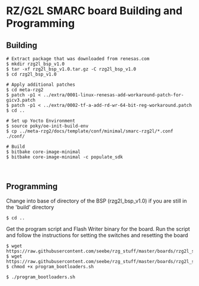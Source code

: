 # RZ/G2L SMARC board Building and Programming

## Building

```
# Extract package that was downloaded from renesas.com
$ mkdir rzg2l_bsp_v1.0
$ tar -xf rzg2l_bsp_v1.0.tar.gz -C rzg2l_bsp_v1.0
$ cd rzg2l_bsp_v1.0

# Apply additional patches
$ cd meta-rzg2
$ patch -p1 < ../extra/0001-linux-renesas-add-workaround-patch-for-gicv3.patch
$ patch -p1 < ../extra/0002-tf-a-add-rd-wr-64-bit-reg-workaround.patch
$ cd ..

# Set up Yocto Environment
$ source poky/oe-init-build-env
$ cp ../meta-rzg2/docs/template/conf/minimal/smarc-rzg2l/*.conf ./conf/

# Build
$ bitbake core-image-minimal
$ bitbake core-image-minimal -c populate_sdk
```

<br>

## Programming

Change into base of directory of the BSP (rzg2l_bsp_v1.0) if you are still in the 'build' directory
```
$ cd ..
```

Get the program script and Flash Writer binary for the board.
Run the script and follow the instructions for setting the switches and resetting the board
```
$ wget https://raw.githubusercontent.com/seebe/rzg_stuff/master/boards/rzg2l_smarc/program_bootloaders.sh
$ wget https://raw.githubusercontent.com/seebe/rzg_stuff/master/boards/rzg2l_smarc/Flash_Writer_SCIF_RZG2L_SMARC_DDR4_2GB.mot
$ chmod +x program_bootloaders.sh

$ ./program_bootloaders.sh
```


